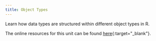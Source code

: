 ```yaml
---
title: Object Types
---
```


Learn how data types are structured within different object types in R.
<!--more-->


The online resources for this unit can be found [here](https://geomoer.github.io/moer-base-r/unit03/unit03-01_Intro.html){:target="_blank"}.

